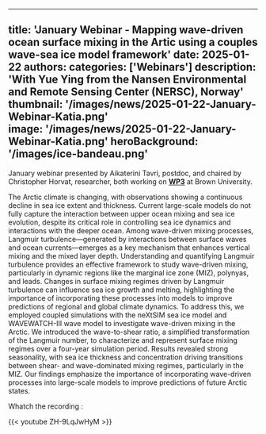 
---
title: 'January Webinar - Mapping wave-driven ocean surface mixing in the Artic using a couples wave-sea ice model framework'
date: 2025-01-22
authors:
categories: ['Webinars']
description: 'With Yue Ying from the Nansen Environmental and Remote Sensing Center (NERSC), Norway'
thumbnail: '/images/news/2025-01-22-January-Webinar-Katia.png'  
image: '/images/news/2025-01-22-January-Webinar-Katia.png'
heroBackground: '/images/ice-bandeau.png'
---

January webinar presented by Aikaterini Tavri, postdoc, and chaired by Christopher Horvat, researcher, both working on [**WP3**](https://sasip-climate.github.io/research/work-package-three/) at Brown University. 

The Arctic climate is changing, with observations showing a continuous decline in sea ice extent and thickness. Current large-scale models do not fully capture the interaction between upper ocean mixing and sea ice evolution, despite its critical role in controlling sea ice dynamics and interactions with the deeper ocean. Among wave-driven mixing processes, Langmuir turbulence—generated by interactions between surface waves and ocean currents—emerges as a key mechanism that enhances vertical mixing and the mixed layer depth. Understanding and quantifying Langmuir turbulence provides an effective framework to study wave-driven mixing, particularly in dynamic regions like the marginal ice zone (MIZ), polynyas, and leads. Changes in surface mixing regimes driven by Langmuir turbulence can influence sea ice growth and melting, highlighting the importance of incorporating these processes into models to improve predictions of regional and global climate dynamics.
To address this, we employed coupled simulations with the neXtSIM sea ice model and WAVEWATCH-III wave model to investigate wave-driven mixing in the Arctic. We introduced the wave-to-shear ratio, a simplified transformation of the Langmuir number, to characterize and represent surface mixing regimes over a four-year simulation period. Results revealed strong seasonality, with sea ice thickness and concentration driving transitions between shear- and wave-dominated mixing regimes, particularly in the MIZ. Our findings emphasize the importance of incorporating wave-driven processes into large-scale models to improve predictions of future Arctic states.
  
Whatch the recording : 

{{< youtube ZH-9LqJwHyM >}}   
